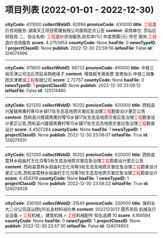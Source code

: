 # 项目列表 (2022-01-01 - 2022-12-30)

**cityCode**: 431000
**collectWebID**: 62694
**proviceCode**: 430000
**title**: <span style='color:red;'>工程</span>造价咨询服务-湖南天正项目管理有限公司直购定点公告
**content**: 采购单位: 苏仙区财政局 二、协议名称: <span style='color:red;'>工程</span>造价咨询服务,折扣率(%) 年度预算(元) 序号 服务,<span style='color:red;'>工程</span>造价咨询服务
**score**: 4.2753954
**countyCode**: None
**hasFile**: 0
**newsTypeID**: 1
**projectClassID**: None
**publish**: 2022-12-30 23:59:56
**isHasFile**: False
**id**: 124074996

---
**cityCode**: 411600
**collectWebID**: 68733
**proviceCode**: 410000
**title**: 中铁三局天津公司沈丘项目采购绝缘子
**content**: 增值税专用发票 发票抬头:中铁三局集团天津建设<span style='color:red;'>工程</span>有限公司
**score**: 2.72757
**countyCode**: None
**hasFile**: 0
**newsTypeID**: 1
**projectClassID**: None
**publish**: 2022-12-30 23:59:12
**isHasFile**: False
**id**: 125174460

---
**cityCode**: 621200
**collectWebID**: 16202
**proviceCode**: 620000
**title**: 西和县兴隆镇黑鹰村等10乡镇17处生态及地质灾害应急治理<span style='color:red;'>工程</span>勘查设计更正公告
**content**: 西和县兴隆镇黑鹰村等10乡镇17处生态及地质灾害应急治理<span style='color:red;'>工程</span>勘查设计更正公告,西和县兴隆镇黑鹰村等10乡镇17处生态及地质灾害应急治理<span style='color:red;'>工程</span>勘查设计
**score**: 4.4507284
**countyCode**: None
**hasFile**: 1
**newsTypeID**: 1
**projectClassID**: None
**publish**: 2022-12-30 23:58:07
**isHasFile**: True
**id**: 124074931

---
**cityCode**: 621200
**collectWebID**: 16202
**proviceCode**: 620000
**title**: 西和县蒿林乡段庙村王化沟等3处生态及地质灾害应急治理<span style='color:red;'>工程</span>勘查设计更正公告
**content**: 西和县蒿林乡段庙村王化沟等3处生态及地质灾害应急治理<span style='color:red;'>工程</span>勘查设计更正公告,西和县蒿林乡段庙村王化沟等3处生态及地质灾害应急治理<span style='color:red;'>工程</span>勘查设计
**score**: 4.454319
**countyCode**: None
**hasFile**: 1
**newsTypeID**: 1
**projectClassID**: None
**publish**: 2022-12-30 23:58:02
**isHasFile**: True
**id**: 124074928

---
**cityCode**: 330100
**collectWebID**: 31549
**proviceCode**: 330000
**title**: 保利长大二分公司深汕西tj10五金材料询价单
**content**: 2022123013 葫芦吊钩 机械及行业设备 > <span style='color:red;'>工程</span>机械,、建筑机械 > <span style='color:red;'>工程</span>机械配件 知名品牌 10
**score**: 4.169584
**countyCode**: None
**hasFile**: 0
**newsTypeID**: 1
**projectClassID**: None
**publish**: 2022-12-30 23:57:30
**isHasFile**: False
**id**: 124074903

---
